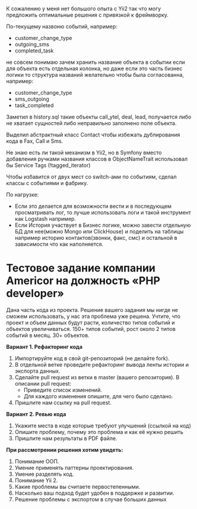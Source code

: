 К сожалению у меня нет большого опыта с Yii2 так что могу предложить оптимальные решения с привязкой к фреймворку.

По-текущему назвоню событий, например:
- customer_change_type
- outgoing_sms
- completed_task

не совсем понимаю зачем хранить название объекта в событии если для объекта есть отдельная колонка, но даже если это часть бизнес логики то структура названий желательно чтобы была согласованна, например:
- customer_change_type
- sms_outgoing
- task_completed

Заметил в history.sql такие объекты call_ytel, deal, lead, получается либо не хватает сущностей либо неправильно заполнено поле объекта.

Выделил абстрактный класс Contact  чтобы избежать дублирования кода в Fax, Call и Sms.

Не знаю есть ли такой механизм в Yii2, но в Symfony вместо добавления ручками названия классов в ObjectNameTrait использовал бы Service Tags (!tagged_iterator)

Чтобы избавится от двух мест со switch-ами по событиям, сделал классы с событиями и фабрику.

По нагрузке:
- Если это делается для возможности вести и в последующем просматривать лог, то лучше использовать логи и такой инструмент как Logstash например.
- Если История участвует в Бизнес логике, можно завести отдельную БД для нее(можно Mongo или ClickHouse) и поделить на таблицы например историю контактов(звонки, факс, смс) и остальной в зависимости что как наполняется.


# Тестовое задание компании Americor на должность «PHP developer»

Дана часть кода из проекта. Решение вашего задания мы нигде не сможем использовать, у нас эта проблема уже решена. Учтите, что проект и объем данных будут расти, количество типов событий и объектов увеличиваться. 150+ типов событий, рост около 2 типов событий в месяц. 30+ объектов.

**Вариант 1. Рефакторинг кода**

1. Импортируйте код в свой git-репозиторий (не делайте fork).
2. В отдельной ветке проведите рефакторинг вывода ленты истории и экспорта данных.
3. Сделайте pull request из ветки в master (вашего репозитория). В описании pull request:
    - Приведите список изменений.
    - Для каждого изменения опишите, для чего было сделано.
4. Пришлите нам ссылку на pull request.

**Вариант 2. Ревью кода**

1. Укажите места в коде которые требуют улучшений (ссылкой на код)
2. Опишите проблему, почему это проблема и как её нужно решить
3. Пришлите нам результаты в PDF файле.

**При рассмотрении решения хотим увидеть:**

1. Понимание ООП.
2. Умение применять паттерны проектирования.
3. Умение разделять код.
4. Понимание Yii 2.
5. Какие проблемы вы считаете первостепенными.
6. Насколько ваш подход будет удобен в поддержке и развитии.
7. Решение проблемы с экспортом в случае больших данных
